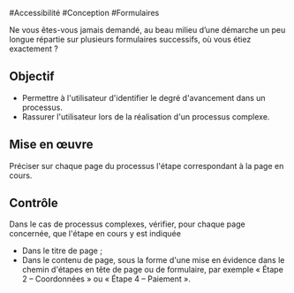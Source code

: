 
#Accessibilité #Conception #Formulaires

Ne vous êtes-vous jamais demandé, au beau milieu d’une démarche un peu longue répartie sur plusieurs formulaires successifs, où vous étiez exactement ?


## Objectif

* Permettre à l'utilisateur d'identifier le degré d'avancement dans un processus.
* Rassurer l'utilisateur lors de la réalisation d'un processus complexe.

## Mise en œuvre

Préciser sur chaque page du processus l'étape correspondant à la page en cours.

## Contrôle

Dans le cas de processus complexes, vérifier, pour chaque page concernée, que l'étape en cours y est indiquée

* Dans le titre de page ;
* Dans le contenu de page, sous la forme d'une mise en évidence dans le chemin d'étapes en tête de page ou de formulaire, par exemple « Étape 2 – Coordonnées » ou « Étape 4 – Paiement ».


